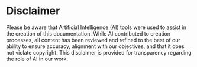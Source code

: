# Disclaimer

Please be aware that Artificial Intelligence (AI) tools were used to assist in the creation of this documentation. While AI contributed to creation processes, all content has been reviewed and refined to the best of our ability to ensure accuracy, alignment with our objectives, and that it does not violate copyright. This disclaimer is provided for transparency regarding the role of AI in our work.